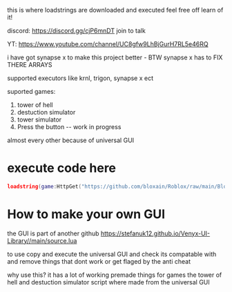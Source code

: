 this is where loadstrings are downloaded and executed feel free off learn of it!

discord: https://discord.gg/cjP6mnDT join to talk

YT: https://www.youtube.com/channel/UC8gfw9LhBjGurH7RL5e46RQ

i have got synapse x to make this project better - BTW synapse x has to FIX THERE ARRAYS 

supported executors like krnl, trigon, synapse x ect

suported games:

1. tower of hell
2. destuction simulator
3. tower simulator
4. Press the button -- work in progress

almost every other because of universal GUI

# execute code here

```lua
loadstring(game:HttpGet("https://github.com/bloxain/Roblox/raw/main/Bloxhub.Lua"))()
```






# How to make your own GUI


the GUI is part of another github https://stefanuk12.github.io/Venyx-UI-Library//main/source.lua

to use copy and execute the universal GUI and check its compatable with and remove things that dont work or get flaged by the anti cheat

why use this?
it has a lot of working premade things for games the tower of hell and destuction simulator script where made from the universal GUI
